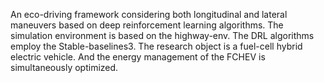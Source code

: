 An eco-driving framework considering both longitudinal and lateral maneuvers 
based on deep reinforcement learning algorithms. 
The simulation environment is based on the highway-env. The DRL algorithms employ the Stable-baselines3.
The research object is a fuel-cell hybrid electric vehicle. And the energy management of the FCHEV is simultaneously optimized. 
